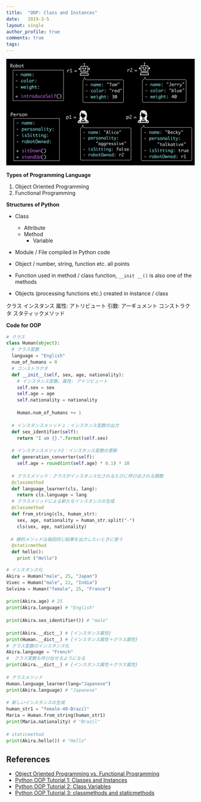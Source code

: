 ```yaml
---
title:  "OOP: Class and Instances"
date:   2019-3-5
layout: single
author_profile: true
comments: true
tags:
---
```


![](/pics/keras/cs.jpg)

**Types of Programming Language**

1. Object Oriented Programming
2. Functional Programming

**Structures of Python**

- Class
  - Attribute
  - Method
    - Variable

- Module / File compiled in Python code
- Object / number, string, function etc. all points
- Function used in method / class function, ```__init __()``` is also one of the methods
- Objects (processing functions etc.) created in instance / class


クラス
インスタンス
属性: アトリビュート
引数: アーギュメント
コンストラクタ
スタティックメソッド

**Code for OOP**

```python
# クラス
class Human(object):
  # クラス変数
  language = "English"
  num_of_humans = 0
  # コンストラクタ
  def __init__(self, sex, age, nationality):
    # インスタンス変数、属性: アトリビュート
    self.sex = sex
    self.age = age
    self.nationality = nationality

    Human.num_of_humans += 1

  # インスタンスメソッド１：インスタンス変数の出力
  def sex_identifier(self):
    return "I am {}.".format(self.sex)

  # インスタンスメソッド2：インスタンス変数の更新
  def generation_converter(self):
    self.age = round(int(self.age) * 0.1) * 10

  # クラスメソッド：クラスがインスタンス化されるたびに呼び出される関数
  @classmethod
  def language_learner(cls, lang):
    return cls.language = lang
  # クラスメソッドによる新たなインスタンスの生成
  @classmethod
  def from_string(cls, human_str):
    sex, age, nationality = human_str.split("-")
    cls(sex, age, nationality)

　# 静的メソッドは毎回同じ結果を出力したいときに使う
  @staticmethod
  def hello():
    print ("Hello")

```

```python
# インスタンス化    
Akira = Human("male", 25, "Japan")
Vivec = Human("male", 22, "India")
Selvina = Human("female", 25, "France")

print(Akira.age) # 25
print(Akira.language) # "English"

print(Akira.sex_identifier()) # "male"

print(Akira.__dict__) # {インスタンス属性}
print(Human.__dict__) # {インスタンス属性＋クラス属性}
# クラス変数のインスタンス化
Akira.language = "French"
#  クラス変数も呼び出せるようになる
print(Akira.__dict__) # {インスタンス属性＋クラス属性}

# クラスメソッド
Human.language_learner(lang="Japanese")
print(Akira.language) # "Japanese"

# 新しいインスタンスの生成
human_str1 = "female-40-Brazil"
Maria = Human.from_string(human_str1)
print(Maria.nationality) # "Brazil"

# staticmethod
print(Akira.hello()) # "Hello"
```


## References

- [Object Oriented Programming vs. Functional Programming](https://www.codenewbie.org/blogs/object-oriented-programming-vs-functional-programming)
- [Python OOP Tutorial 1: Classes and Instances](https://www.youtube.com/watch?v=ZDa-Z5JzLYM)
- [Python OOP Tutorial 2: Class Variables](https://www.youtube.com/watch?v=BJ-VvGyQxho)
- [Python OOP Tutorial 3: classmethods and staticmethods](https://www.youtube.com/watch?v=rq8cL2XMM5M)
